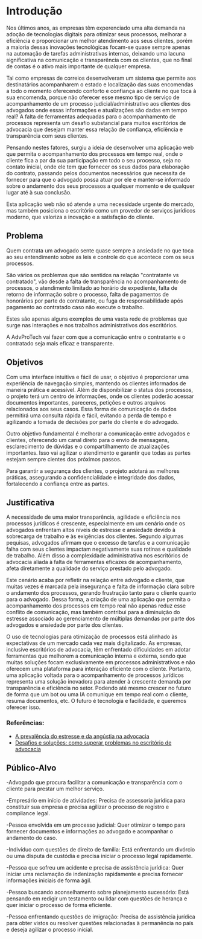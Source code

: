 # Introdução

Nos últimos anos, as empresas têm experenciado uma alta demanda na adoção de tecnologias digitais para otimizar seus processos, melhorar a eficiência e proporcionar um melhor atendimento aos seus clientes, porém  a maioria dessas inovações tecnológicas focam-se quase sempre apenas na automação de tarefas administrativas internas, deixando uma lacuna significativa na comunicação e transparência com os clientes, que no final de contas é o ativo mais importante de qualquer empresa. 

Tal como empresas de correios desenvolveram um sistema que permite aos destinatários acompanharem o estado e localização das suas encomendas a todo o momento oferecendo conforto e confiança ao cliente no que toca à sua encomenda, porque não oferecer esse mesmo tipo de serviço de acompanhamento de um processo judicial/administrativo aos clientes dos advogados onde essas informações e atualizações são dadas em tempo real? 
A falta de ferramentas adequadas para o acompanhamento de processos representa um desafio substancial para muitos escritórios de advocacia que desejam manter essa relação de confiança, eficiência e transparência com seus clientes.

Pensando nestes fatores, surgiu a ideia de desenvolver uma aplicação web que permita o acompanhamento dos processos em tempo real, onde o cliente fica a par da sua participação em todo o seu processo, seja no contato inicial, onde ele tem que fornecer os seus dados para elaboração do contrato, passando pelos documentos necessários que necessita de fornecer para que o advogado possa atuar por ele e manter-se informado sobre o andamento dos seus processos a qualquer momento e de qualquer lugar até à sua conclusão.

Esta aplicação web não só atende a uma necessidade urgente do mercado, mas também posiciona o escritório como um provedor de serviços jurídicos moderno, que valoriza a inovação e a satisfação do cliente.

## Problema

Quem contrata um advogado sente quase sempre a ansiedade no que toca ao seu entendimento sobre as leis e controle do que acontece com os seus processos. 

São vários os problemas que são sentidos na relação "contratante vs contratado", vão desde a falta de transparência no acompanhamento de processos, o atendimento limitado ao horário de expediente, falta de retorno de informação sobre o processo, falta de pagamentos de honorários por parte do contratante, ou fuga de responsabilidade após pagamento ao contratado caso não execute o trabalho.

Estes são apenas alguns exemplos de uma vasta rede de problemas que surge nas interações e nos trabalhos administrativos dos escritórios.

A AdvProTech vai fazer com que a comunicação entre o contratante e o contratado seja mais eficaz e transparente.

## Objetivos

Com uma interface intuitiva e fácil de usar, o objetivo é proporcionar uma experiência de navegação simples, mantendo os clientes informados de maneira prática e acessível. Além de disponibilizar o status dos processos, o projeto terá um centro de informações, onde os clientes poderão acessar documentos importantes, pareceres, petições e outros arquivos relacionados aos seus casos. Essa forma de comunicação de dados permitirá uma consulta rápida e fácil, evitando a perda de tempo e agilizando a tomada de decisões por parte do cliente e do advogado.

Outro objetivo fundamental é melhorar a comunicação entre advogados e clientes, oferecendo um canal direto para o envio de mensagens, esclarecimento de dúvidas e o compartilhamento de atualizações importantes. Isso vai agilizar o atendimento e garantir que todas as partes estejam sempre cientes dos próximos passos.

Para garantir a segurança dos clientes, o projeto adotará as melhores práticas, assegurando a confidencialidade e integridade dos dados, fortalecendo a confiança entre as partes.

## Justificativa

A necessidade de uma maior transparência, agilidade e eficiência nos processos jurídicos é crescente, especialmente em um cenário onde os advogados enfrentam altos níveis de estresse e ansiedade devido à sobrecarga de trabalho e às exigências dos clientes. Segundo algumas pequisas, advogados afirmam que o excesso de tarefas e a comunicação falha com seus clientes impactam negativamente suas rotinas e qualidade de trabalho. Além disso a complexidade administrativa nos escritórios de advocacia aliada à falta de ferramentas eficazes de acompanhamento, afeta diretamente a qualidade do serviço prestado pelo advogado.

Este cenário acaba por refletir na relação entre advogado e cliente, que muitas vezes é marcada pela insegurança e falta de informação clara sobre o andamento dos processos, gerando frustração tanto para o cliente quanto para o advogado. Dessa forma, a criação de uma aplicação que permita o acompanhamento dos processos em tempo real não apenas reduz esse conflito de comunicação, mas também contribui para a diminuição do estresse associado ao gerenciamento de múltiplas demandas por parte dos advogados e ansiedade por parte dos clientes.

O uso de tecnologias para otimização de processos está alinhado às expectativas de um mercado cada vez mais digitalizado. As empresas, inclusive escritórios de advocacia, têm enfrentado dificuldades em adotar ferramentas que melhorem a comunicação interna e externa, sendo que muitas soluções focam exclusivamente em processos administrativos e não oferecem uma plataforma para interação eficiente com o cliente. Portanto, uma aplicação voltada para o acompanhamento de processos jurídicos representa uma solução inovadora para atender à crescente demanda por transparência e eficiência no setor. Podendo até mesmo crescer no futuro de forma que um bot ou uma IA comunique em tempo real com o cliente, resuma documentos, etc. O futuro é tecnologia e facilidade, e queremos oferecer isso.

### Referências:
* [A prevalência do estresse e da angústia na advocacia](https://www.migalhas.com.br/depeso/373706/a-prevalencia-do-estresse-e-da-angustia-na-advocacia)
* [Desafios e soluções: como superar problemas no escritório de advocacia](https://advbox.com.br/blog/problemas-em-escritorios-de-advocacia-e-crescimento/)

## Público-Alvo

 -Advogado que procura facilitar a comunicação e transparência com o cliente para prestar um melhor serviço.
 
 -Empresário em início de atividades: Precisa de assessoria jurídica para constituir sua empresa e precisa agilizar o processo de registro e compliance legal.

 -Pessoa envolvida em um processo judicial: Quer otimizar o tempo para fornecer documentos e informações ao advogado e acompanhar o andamento do caso.

 -Indivíduo com questões de direito de família: Está enfrentando um divórcio ou uma disputa de custódia e precisa iniciar o processo legal rapidamente.

 -Pessoa que sofreu um acidente e precisa de assistência jurídica: Quer iniciar uma reclamação de indenização rapidamente e precisa fornecer informações iniciais de forma ágil.

 -Pessoa buscando aconselhamento sobre planejamento sucessório: Está pensando em redigir um testamento ou lidar com questões de herança e quer iniciar o processo de forma eficiente.
 
 -Pessoa enfrentando questões de imigração: Precisa de assistência jurídica para obter vistos ou resolver questões relacionadas à permanência no país e deseja agilizar o processo inicial.
